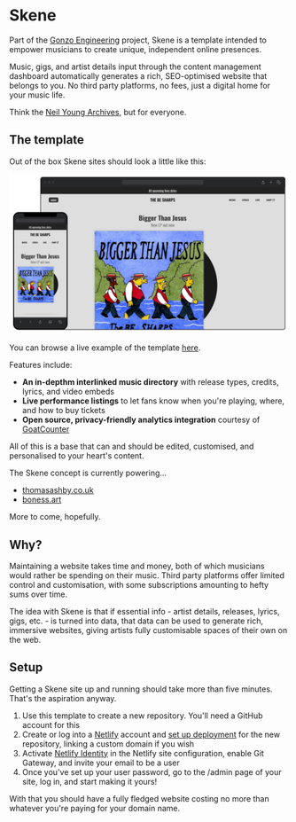# Skene

Part of the [Gonzo Engineering](https://gonzo.engineering) project, Skene is a template intended to empower musicians to create unique, independent online presences.

Music, gigs, and artist details input through the content management dashboard automatically generates a rich, SEO-optimised website that belongs to you. No third party platforms, no fees, just a digital home for your music life.

Think the [Neil Young Archives](https://neilyoungarchives.com/), but for everyone.

## The template

Out of the box Skene sites should look a little like this:

![Example of a Skene templated musician website](./docs/skene-example.png)

You can browse a live example of the template [here](https://gonzo-skene-template.netlify.app/).

Features include:

- **An in-depthm interlinked music directory** with release types, credits, lyrics, and video embeds
- **Live performance listings** to let fans know when you're playing, where, and how to buy tickets
- **Open source, privacy-friendly analytics integration** courtesy of [GoatCounter](https://www.goatcounter.com/)

All of this is a base that can and should be edited, customised, and personalised to your heart's content.

The Skene concept is currently powering...

- [thomasashby.co.uk](https://thomasashby.co.uk)
- [boness.art](https://boness.art)

More to come, hopefully.

## Why?

Maintaining a website takes time and money, both of which musicians would rather be spending on their music. Third party platforms offer limited control and customisation, with some subscriptions amounting to hefty sums over time.

The idea with Skene is that if essential info - artist details, releases, lyrics, gigs, etc. - is turned into data, that data can be used to generate rich, immersive websites, giving artists fully customisable spaces of their own on the web.

## Setup

Getting a Skene site up and running should take more than five minutes. That's the aspiration anyway.

1. Use this template to create a new repository. You'll need a GitHub account for this
2. Create or log into a [Netlify](https://www.netlify.com/) account and [set up deployment](https://docs.netlify.com/site-deploys/create-deploys/) for the new repository, linking a custom domain if you wish
3. Activate [Netlify Identity](https://docs.netlify.com/security/secure-access-to-sites/identity/) in the Netlify site configuration, enable Git Gateway, and invite your email to be a user
4. Once you've set up your user password, go to the /admin page of your site, log in, and start making it yours!

With that you should have a fully fledged website costing no more than whatever you're paying for your domain name.
